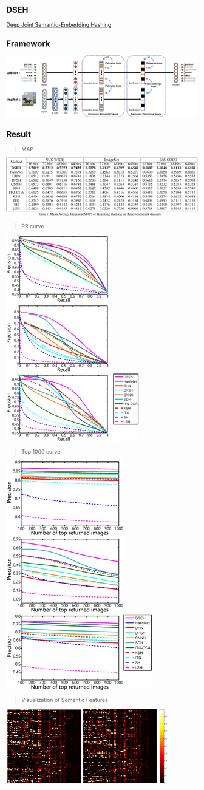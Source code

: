 ## DSEH
[Deep Joint Semantic-Embedding Hashing](https://www.ijcai.org/proceedings/2018/0332.pdf)

## Framework
![Framework](framework.png)

## Result
>MAP

![map](fig/map.png)
>PR curve

<img src="fig/pr_nuswide_32.png" height="180"/> <img src="fig/pr_imagenet_32.png" height="180"/> <img src="fig/pr_coco_32.png" height="180"/> <img src="fig/next.png" height="180"/> 

>Top 1000 curve

<img src="fig/Top1000_nuswide_32.png" height="200"/><img src="fig/Top1000_imagenet_32.png" height="200"/><img src="fig/Top1000_coco_32.png" height="200"/><img src="fig/next.png" height="200"/>

>Visualization of Semantic Features

<img src="fig/label_hot.png" height="200"/><img src="fig/image_hot.png" height="200"/>
